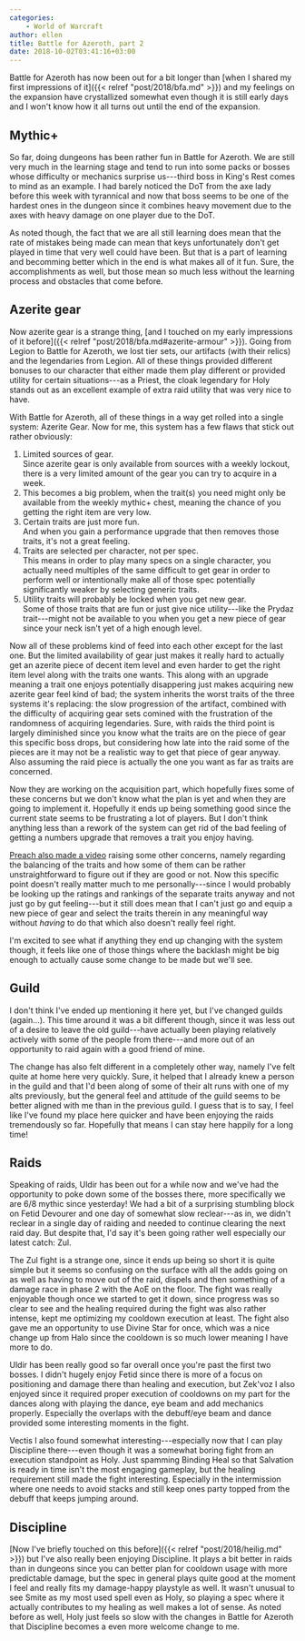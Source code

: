```yaml
---
categories:
    - World of Warcraft
author: ellen
title: Battle for Azeroth, part 2
date: 2018-10-02T03:41:16+03:00
---
```

Battle for Azeroth has now been out for a bit longer than [when I shared my first impressions of it]({{< relref "post/2018/bfa.md" >}}) and my feelings on the expansion have crystallized somewhat even though it is still early days and I won't know how it all turns out until the end of the expansion.
<!--more-->


## Mythic+

So far, doing dungeons has been rather fun in Battle for Azeroth. We are still very much in the learning stage and tend to run into some packs or bosses whose difficulty or mechanics surprise us---third boss in King's Rest comes to mind as an example. I had barely noticed the DoT from the axe lady before this week with tyrannical and now that boss seems to be one of the hardest ones in the dungeon since it combines heavy movement due to the axes with heavy damage on one player due to the DoT.

As noted though, the fact that we are all still learning does mean that the rate of mistakes being made can mean that keys unfortunately don't get played in time that very well could have been. But that is a part of learning and becomming better which in the end is what makes all of it fun. Sure, the accomplishments as well, but those mean so much less without the learning process and obstacles that come before.

## Azerite gear

Now azerite gear is a strange thing, [and I touched on my early impressions of it before]({{< relref "post/2018/bfa.md#azerite-armour" >}}). Going from Legion to Battle for Azeroth, we lost tier sets, our artifacts (with their relics) and the legendaries from Legion. All of these things provided different bonuses to our character that either made them play different or provided utility for certain situations---as a Priest, the cloak legendary for Holy stands out as an excellent example of extra raid utility that was very nice to have.

With Battle for Azeroth, all of these things in a way get rolled into a single system: Azerite Gear. Now for me, this system has a few flaws that stick out rather obviously:

1. Limited sources of gear.   
Since azerite gear is only available from sources with a weekly lockout, there is a very limited amount of the gear you can try to acquire in a week.
2. This becomes a big problem, when the trait(s) you need might only be available from the weekly mythic+ chest, meaning the chance of you getting the right item are very low.
3. Certain traits are just more fun.   
And when you gain a performance upgrade that then removes those traits, it's not a great feeling.
4. Traits are selected per character, not per spec.    
This means in order to play many specs on a single character, you actually need multiples of the same difficult to get gear in order to perform well or intentionally make all of those spec potentially significantly weaker by selecting generic traits.
5. Utility traits will probably be locked when you get new gear.   
Some of those traits that are fun or just give nice utility---like the Prydaz trait---might not be available to you when you get a new piece of gear since your neck isn't yet of a high enough level.

Now all of these problems kind of feed into each other except for the last one. But the limited availability of gear just makes it really hard to actually get an azerite piece of decent item level and even harder to get the right item level along with the traits one wants. This along with an upgrade meaning a trait one enjoys potentially disappering just makes acquiring new azerite gear feel kind of bad; the system inherits the worst traits of the three systems it's replacing: the slow progression of the artifact, combined with the difficulty of acquiring gear sets comined with the frustration of the randomness of acquiring legendaries. Sure, with raids the third point is largely diminished since you know what the traits are on the piece of gear this specific boss drops, but considering how late into the raid some of the pieces are it may not be a realistic way to get that piece of gear anyway. Also assuming the raid piece is actually the one you want as far as traits are concerned.

Now they are working on the acquisition part, which hopefully fixes some of these concerns but we don't know what the plan is yet and when they are going to implement it. Hopefully it ends up being something good since the current state seems to be frustrating a lot of players. But I don't think anything less than a rework of the system can get rid of the bad feeling of getting a numbers upgrade that removes a trait you enjoy having.

[Preach also made a video](https://www.youtube.com/watch?v=MrUAbJEYSsc) raising some other concerns, namely regarding the balancing of the traits and how some of them can be rather unstraightforward to figure out if they are good or not. Now this specific point doesn't really matter much to me personally---since I would probably be looking up the ratings and rankings of the separate traits anyway and not just go by gut feeling---but it still does mean that I can't just go and equip a new piece of gear and select the traits therein in any meaningful way without *having* to do that which also doesn't really feel right.

I'm excited to see what if anything they end up changing with the system though, it feels like one of those things where the backlash might be big enough to actually cause some change to be made but we'll see.

## Guild

I don't think I've ended up mentioning it here yet, but I've changed guilds (again...). This time around it was a bit different though, since it was less out of a desire to leave the old guild---have actually been playing relatively actively with some of the people from there---and more out of an opportunity to raid again with a good friend of mine.

The change has also felt different in a completely other way, namely I've felt quite at home here very quickly. Sure, it helped that I already knew a person in the guild and that I'd been along of some of their alt runs with one of my alts previously, but the general feel and attitude of the guild seems to be better aligned with me than in the previous guild. I guess that is to say, I feel like I've found my place here quicker and have been enjoying the raids tremendously so far. Hopefully that means I can stay here happily for a long time!

## Raids

Speaking of raids, Uldir has been out for a while now and we've had the opportunity to poke down some of the bosses there, more specifically we are 6/8 mythic since yesterday! We had a bit of a surprising stumbling block on Fetid Devourer and one day of somewhat slow reclear---as in, we didn't reclear in a single day of raiding and needed to continue clearing the next raid day. But despite that, I'd say it's been going rather well especially our latest catch: Zul.

The Zul fight is a strange one, since it ends up being so short it is quite simple but it seems so confusing on the surface with all the adds going on as well as having to move out of the raid, dispels and then something of a damage race in phase 2 with the AoE on the floor. The fight was really enjoyable though once we started to get it down, since progress was so clear to see and the healing required during the fight was also rather intense, kept me optimizing my cooldown execution at least. The fight also gave me an opportunity to use Divine Star for once, which was a nice change up from Halo since the cooldown is so much lower meaning I have more to do.

Uldir has been really good so far overall once you're past the first two bosses. I didn't hugely enjoy Fetid since there is more of a focus on positioning and damage there than healing and execution, but Zek'voz I also enjoyed since it required proper execution of cooldowns on my part for the dances along with playing the dance, eye beam and add mechanics properly. Especially the overlaps with the debuff/eye beam and dance provided some interesting moments in the fight.

Vectis I also found somewhat interesting---especially now that I can play Discipline there---even though it was a somewhat boring fight from an execution standpoint as Holy. Just spamming Binding Heal so that Salvation is ready in time isn't the most engaging gameplay, but the healing requirement still made the fight interesting. Especially in the intermission where one needs to avoid stacks and still keep ones party topped from the debuff that keeps jumping around.

## Discipline

[Now I've briefly touched on this before]({{< relref "post/2018/heilig.md" >}}) but I've also really been enjoying Discipline. It plays a bit better in raids than in dungeons since you can better plan for cooldown usage with more predictable damage, but the spec in general plays quite good at the moment I feel and really fits my damage-happy playstyle as well. It wasn't unusual to see Smite as my most used spell even as Holy, so playing a spec where it actually contributes to my healing as well makes a lot of sense. As noted before as well, Holy just feels so slow with the changes in Battle for Azeroth that Discipline becomes a even more welcome change to me.